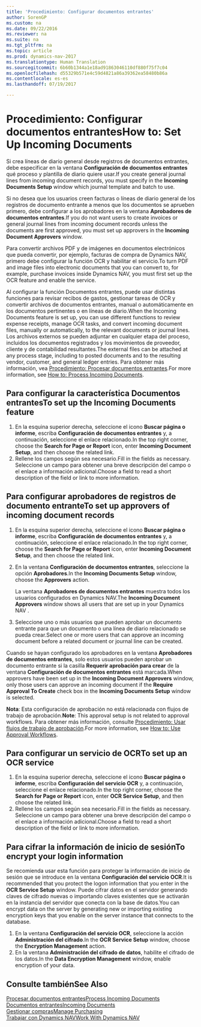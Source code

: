 ```yaml
---
title: 'Procedimiento: Configurar documentos entrantes'
author: SorenGP
ms.custom: na
ms.date: 09/22/2016
ms.reviewer: na
ms.suite: na
ms.tgt_pltfrm: na
ms.topic: article
ms.prod: dynamics-nav-2017
ms.translationtype: Human Translation
ms.sourcegitcommit: 6b60b1344a1e18ad91863046110df880f75f7c04
ms.openlocfilehash: d55329b571e4c59d4821a86a39362ea58480b86a
ms.contentlocale: es-es
ms.lasthandoff: 07/19/2017

---
```


# <a name="how-to-set-up-incoming-documents"></a><span data-ttu-id="da742-102">Procedimiento: Configurar documentos entrantes</span><span class="sxs-lookup"><span data-stu-id="da742-102">How to: Set Up Incoming Documents</span></span>
<span data-ttu-id="da742-103">Si crea líneas de diario general desde registros de documentos entrantes, debe especificar en la ventana **Configuración de documentos entrantes** qué proceso y plantilla de diario quiere usar.</span><span class="sxs-lookup"><span data-stu-id="da742-103">If you create general journal lines from incoming document records, you must specify in the **Incoming Documents Setup** window which journal template and batch to use.</span></span>

<span data-ttu-id="da742-104">Si no desea que los usuarios creen facturas o líneas de diario general de los registros de documento entrante a menos que los documentos se aprueben primero, debe configurar a los aprobadores en la ventana **Aprobadores de documentos entrantes**.</span><span class="sxs-lookup"><span data-stu-id="da742-104">If you do not want users to create invoices or general journal lines from incoming document records unless the documents are first approved, you must set up approvers in the **Incoming Document Approvers** window.</span></span>

<span data-ttu-id="da742-105">Para convertir archivos PDF y de imágenes en documentos electrónicos que pueda convertir, por ejemplo, facturas de compra de Dynamics NAV, primero debe configurar la función OCR y habilitar el servicio.</span><span class="sxs-lookup"><span data-stu-id="da742-105">To turn PDF and image files into electronic documents that you can convert to, for example, purchase invoices inside Dynamics NAV, you must first set up the OCR feature and enable the service.</span></span>

<span data-ttu-id="da742-106">Al configurar la función Documentos entrantes, puede usar distintas funciones para revisar recibos de gastos, gestionar tareas de OCR y convertir archivos de documentos entrantes, manual o automáticamente en los documentos pertinentes o en líneas de diario.</span><span class="sxs-lookup"><span data-stu-id="da742-106">When the Incoming Documents feature is set up, you can use different functions to review expense receipts, manage OCR tasks, and convert incoming document files, manually or automatically, to the relevant documents or journal lines.</span></span> <span data-ttu-id="da742-107">Los archivos externos se pueden adjuntar en cualquier etapa del proceso, incluidos los documentos registrados y los movimientos de proveedor, cliente y de contabilidad resultantes.</span><span class="sxs-lookup"><span data-stu-id="da742-107">The external files can be attached at any process stage, including to posted documents and to the resulting vendor, customer, and general ledger entries.</span></span> <span data-ttu-id="da742-108">Para obtener más información, vea [Procedimiento: Procesar documentos entrantes](across-process-income-documents.md).</span><span class="sxs-lookup"><span data-stu-id="da742-108">For more information, see [How to: Process Incoming Documents](across-process-income-documents.md).</span></span>

## <a name="to-set-up-the-incoming-documents-feature"></a><span data-ttu-id="da742-109">Para configurar la característica Documentos entrantes</span><span class="sxs-lookup"><span data-stu-id="da742-109">To set up the Incoming Documents feature</span></span>
1. <span data-ttu-id="da742-110">En la esquina superior derecha, seleccione el icono **Buscar página o informe**, escriba **Configuración de documentos entrantes** y, a continuación, seleccione el enlace relacionado.</span><span class="sxs-lookup"><span data-stu-id="da742-110">In the top right corner, choose the **Search for Page or Report** icon, enter **Incoming Document Setup**, and then choose the related link.</span></span>
2. <span data-ttu-id="da742-111">Rellene los campos según sea necesario.</span><span class="sxs-lookup"><span data-stu-id="da742-111">Fill in the fields as necessary.</span></span> <span data-ttu-id="da742-112">Seleccione un campo para obtener una breve descripción del campo o el enlace a información adicional.</span><span class="sxs-lookup"><span data-stu-id="da742-112">Choose a field to read a short description of the field or link to more information.</span></span>

## <a name="to-set-up-approvers-of-incoming-document-records"></a><span data-ttu-id="da742-113">Para configurar aprobadores de registros de documento entrante</span><span class="sxs-lookup"><span data-stu-id="da742-113">To set up approvers of incoming document records</span></span>
1. <span data-ttu-id="da742-114">En la esquina superior derecha, seleccione el icono **Buscar página o informe**, escriba **Configuración de documentos entrantes** y, a continuación, seleccione el enlace relacionado.</span><span class="sxs-lookup"><span data-stu-id="da742-114">In the top right corner, choose the **Search for Page or Report** icon, enter **Incoming Document Setup**, and then choose the related link.</span></span>  
2. <span data-ttu-id="da742-115">En la ventana **Configuración de documentos entrantes**, seleccione la opción **Aprobadores**.</span><span class="sxs-lookup"><span data-stu-id="da742-115">In the **Incoming Documents Setup** window, choose the **Approvers** action.</span></span>

    <span data-ttu-id="da742-116">La ventana **Aprobadores de documentos entrantes** muestra todos los usuarios configurados en Dynamics NAV.</span><span class="sxs-lookup"><span data-stu-id="da742-116">The **Incoming Document Approvers** window shows all users that are set up in your Dynamics NAV .</span></span>  
3. <span data-ttu-id="da742-117">Seleccione uno o más usuarios que pueden aprobar un documento entrante para que un documento o una línea de diario relacionado se pueda crear.</span><span class="sxs-lookup"><span data-stu-id="da742-117">Select one or more users that can approve an incoming document before a related document or journal line can be created.</span></span>

<span data-ttu-id="da742-118">Cuando se hayan configurado los aprobadores en la ventana **Aprobadores de documentos entrantes**, solo estos usuarios pueden aprobar un documento entrante si la casilla **Requerir aprobación para crear** de la ventana **Configuración de documentos entrantes** está marcada.</span><span class="sxs-lookup"><span data-stu-id="da742-118">When approvers have been set up in the **Incoming Document Approvers** window, only those users can approve an incoming document if the **Require Approval To Create** check box in the **Incoming Documents Setup** window is selected.</span></span>

<span data-ttu-id="da742-119">**Nota**: Esta configuración de aprobación no está relacionada con flujos de trabajo de aprobación.</span><span class="sxs-lookup"><span data-stu-id="da742-119">**Note**: This approval setup is not related to approval workflows.</span></span> <span data-ttu-id="da742-120">Para obtener más información, consulte [Procedimiento: Usar flujos de trabajo de aprobación](across-how-use-approval-workflows.md).</span><span class="sxs-lookup"><span data-stu-id="da742-120">For more information, see [How to: Use Approval Workflows](across-how-use-approval-workflows.md).</span></span>

## <a name="to-set-up-an-ocr-service"></a><span data-ttu-id="da742-121">Para configurar un servicio de OCR</span><span class="sxs-lookup"><span data-stu-id="da742-121">To set up an OCR service</span></span>
1. <span data-ttu-id="da742-122">En la esquina superior derecha, seleccione el icono **Buscar página o informe**, escriba **Configuración del servicio OCR** y, a continuación, seleccione el enlace relacionado.</span><span class="sxs-lookup"><span data-stu-id="da742-122">In the top right corner, choose the **Search for Page or Report** icon, enter **OCR Service Setup**, and then choose the related link.</span></span>
2. <span data-ttu-id="da742-123">Rellene los campos según sea necesario.</span><span class="sxs-lookup"><span data-stu-id="da742-123">Fill in the fields as necessary.</span></span> <span data-ttu-id="da742-124">Seleccione un campo para obtener una breve descripción del campo o el enlace a información adicional.</span><span class="sxs-lookup"><span data-stu-id="da742-124">Choose a field to read a short description of the field or link to more information.</span></span>


## <a name="to-encrypt-your-login-information"></a><span data-ttu-id="da742-125">Para cifrar la información de inicio de sesión</span><span class="sxs-lookup"><span data-stu-id="da742-125">To encrypt your login information</span></span>
<span data-ttu-id="da742-126">Se recomienda usar esta función para proteger la información de inicio de sesión que se introduce en la ventana **Configuración del servicio OCR**.</span><span class="sxs-lookup"><span data-stu-id="da742-126">It is recommended that you protect the logon information that you enter in the **OCR Service Setup** window.</span></span> <span data-ttu-id="da742-127">Puede cifrar datos en el servidor generando claves de cifrado nuevas o importando claves existentes que se activarán en la instancia del servidor que conecta con la base de datos.</span><span class="sxs-lookup"><span data-stu-id="da742-127">You can encrypt data on the server by generating new or importing existing encryption keys that you enable on the server instance that connects to the database.</span></span>

1. <span data-ttu-id="da742-128">En la ventana **Configuración del servicio OCR**, seleccione la acción **Administración del cifrado**.</span><span class="sxs-lookup"><span data-stu-id="da742-128">In the **OCR Service Setup** window, choose the **Encryption Management** action.</span></span>
2. <span data-ttu-id="da742-129">En la ventana **Administración del cifrado de datos**, habilite el cifrado de los datos.</span><span class="sxs-lookup"><span data-stu-id="da742-129">In the **Data Encryption Management** window, enable encryption of your data.</span></span>

## <a name="see-also"></a><span data-ttu-id="da742-130">Consulte también</span><span class="sxs-lookup"><span data-stu-id="da742-130">See Also</span></span>  
[<span data-ttu-id="da742-131">Procesar documentos entrantes</span><span class="sxs-lookup"><span data-stu-id="da742-131">Process Incoming Documents</span></span>](across-process-income-documents.md)  
[<span data-ttu-id="da742-132">Documentos entrantes</span><span class="sxs-lookup"><span data-stu-id="da742-132">Incoming Documents</span></span>](across-income-documents.md)  
[<span data-ttu-id="da742-133">Gestionar compras</span><span class="sxs-lookup"><span data-stu-id="da742-133">Manage Purchasing</span></span>](purchasing-manage-purchasing.md)  
[<span data-ttu-id="da742-134">Trabajar con Dynamics NAV</span><span class="sxs-lookup"><span data-stu-id="da742-134">Work With Dynamics NAV</span></span>](ui-work-product.md)

